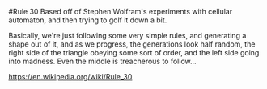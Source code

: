 #Rule 30
Based off of Stephen Wolfram's experiments with cellular automaton, and then trying to golf it down a bit.

Basically, we're just following some very simple rules, and generating a shape out of it, and as we progress, the generations look half random, the right side of the triangle obeying some sort of order, and the left side going into madness. Even the middle is treacherous to follow...

https://en.wikipedia.org/wiki/Rule_30
